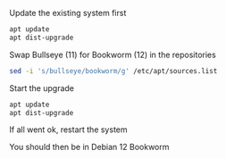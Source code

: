 Update the existing system first

```bash
apt update
apt dist-upgrade
```

Swap Bullseye (11) for Bookworm (12) in the repositories

```bash
sed -i 's/bullseye/bookworm/g' /etc/apt/sources.list
```

Start the upgrade

```bash
apt update
apt dist-upgrade
```

If all went ok, restart the system

You should then be in Debian 12 Bookworm